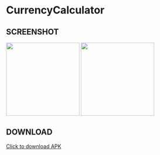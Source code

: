 # CurrencyCalculator

## SCREENSHOT

<img src="[https://user-images.githubusercontent.com/39574228/154123660-27bb62f3-3303-4302-af68-681ef041f9bd.jpg](https://github.com/coder-chibuzo/CurrencyCalculator/blob/master/SCREENSHOTS/Screenshot_20220528-020923_Currency%20Calculator.jpg?raw=true)" width="200"/> <img src="[https://user-images.githubusercontent.com/39574228/154123956-ab26f235-45da-4738-975e-b824799c2c97.jpg](https://github.com/coder-chibuzo/CurrencyCalculator/blob/master/SCREENSHOTS/Screenshot_20220528-021101_Currency%20Calculator.jpg?raw=true)" width="200"/>

## DOWNLOAD 

<a href="https://github.com/ibrajix/CurrencyCalculator/releases/download/v1.0/currency_calculator.apk">Click to download APK</a>

